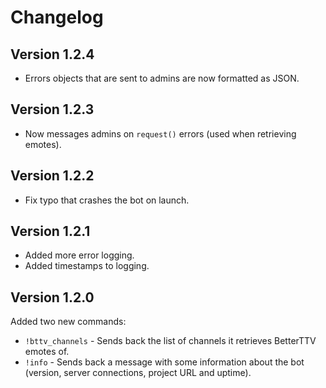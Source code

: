# Changelog

## Version 1.2.4
- Errors objects that are sent to admins are now formatted as JSON.

## Version 1.2.3
- Now messages admins on `request()` errors (used when retrieving emotes).

## Version 1.2.2
- Fix typo that crashes the bot on launch.

## Version 1.2.1
- Added more error logging.
- Added timestamps to logging.

## Version 1.2.0
Added two new commands:
- `!bttv_channels` - Sends back the list of channels it retrieves BetterTTV emotes of.
- `!info` - Sends back a message with some information about the bot (version, server connections, project URL and uptime).
